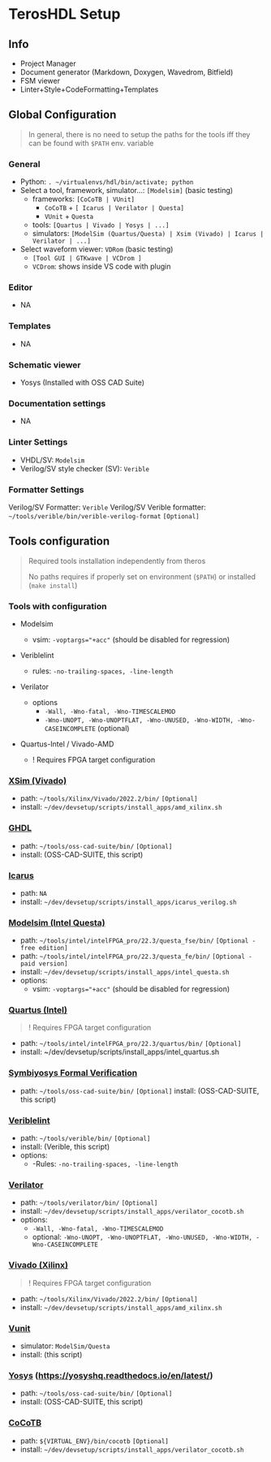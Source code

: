 # TerosHDL Setup

## Info

- Project Manager
- Document generator (Markdown, Doxygen, Wavedrom, Bitfield)
- FSM viewer
- Linter+Style+CodeFormatting+Templates

## Global Configuration

> In general, there is no need to setup the paths for the tools iff they can be found with `$PATH` env. variable

### General

- Python: `. ~/virtualenvs/hdl/bin/activate; python`
- Select a tool, framework, simulator...: `[Modelsim]` (basic testing)
  - frameworks: `[CoCoTB | VUnit]`
    - `CoCoTB` + `[ Icarus | Verilator | Questa]`
    - `VUnit` + `Questa`
  - tools: `[Quartus | Vivado | Yosys | ...]`
  - simulators: `[ModelSim (Quartus/Questa) | Xsim (Vivado) | Icarus | Verilator | ...]`
- Select waveform viewer: `VDRom` (basic testing)
  - `[Tool GUI | GTKwave | VCDrom ]`
  - `VCDrom`: shows inside VS code with plugin

### Editor

- NA

### Templates

- NA

### Schematic viewer

- Yosys (Installed with OSS CAD Suite)

### Documentation settings

- NA

### Linter Settings

- VHDL/SV: `Modelsim`
- Verilog/SV style checker (SV): `Verible`

### Formatter Settings

  Verilog/SV Formatter: `Verible`
  Verilog/SV Verible formatter: `~/tools/verible/bin/verible-verilog-format` `[Optional]`

## Tools configuration

> Required tools installation independently from theros
>
> No paths requires if properly set on environment (`$PATH`) or installed (`make install`)

### Tools with configuration

- Modelsim

  - vsim: `-voptargs="+acc"` (should be disabled for regression)
- Veriblelint

  - rules: `-no-trailing-spaces, -line-length`
- Verilator

  - options
    - `-Wall, -Wno-fatal, -Wno-TIMESCALEMOD`
    - `-Wno-UNOPT, -Wno-UNOPTFLAT, -Wno-UNUSED, -Wno-WIDTH, -Wno-CASEINCOMPLETE` (optional)
- Quartus-Intel / Vivado-AMD

  - ! Requires FPGA target configuration

### [XSim (Vivado)](https://www.xilinx.com/products/design-tools/vivado.html)

- path: `~/tools/Xilinx/Vivado/2022.2/bin/` `[Optional]`
- install: `~/dev/devsetup/scripts/install_apps/amd_xilinx.sh`

### [GHDL](https://ghdl.github.io/ghdl/)

- path: `~/tools/oss-cad-suite/bin/` `[Optional]`
- install: (OSS-CAD-SUITE, this script)

### [Icarus](http://iverilog.icarus.com/)

- path: `NA`
- install: `~/dev/devsetup/scripts/install_apps/icarus_verilog.sh`

### [Modelsim (Intel Questa)](https://www.intel.com/content/www/us/en/software/programmable/quartus-prime/questa-edition.html)

- path: `~/tools/intel/intelFPGA_pro/22.3/questa_fse/bin/` `[Optional - free edition]`
- path: `~/tools/intel/intelFPGA_pro/22.3/questa_fe/bin/` `[Optional - paid version]`
- install: `~/dev/devsetup/scripts/install_apps/intel_questa.sh`
- options:
  - vsim: `-voptargs="+acc"` (should be disabled for regression)

### [Quartus (Intel)](https://www.intel.ca/content/www/ca/en/products/details/fpga/development-tools/quartus-prime.html)

> ! Requires FPGA target configuration

- path: `~/tools/intel/intelFPGA_pro/22.3/quartus/bin/` `[Optional]`
- install: ~/dev/devsetup/scripts/install_apps/intel_quartus.sh

### [Symbiyosys Formal Verification](https://symbiyosys.readthedocs.io/en/latest/)

- path: `~/tools/oss-cad-suite/bin/` `[Optional]`
  install: (OSS-CAD-SUITE, this script)

### [Veriblelint](https://chipsalliance.github.io/verible/lint.html)

- path: `~/tools/verible/bin/` `[Optional]`
- install: (Verible, this script)
- options:
  - -Rules: `-no-trailing-spaces, -line-length`

### [Verilator](https://www.veripool.org/verilator/)

- path: `~/tools/verilator/bin/` `[Optional]`
- install: `~/dev/devsetup/scripts/install_apps/verilator_cocotb.sh`
- options:
  - `-Wall, -Wno-fatal, -Wno-TIMESCALEMOD`
  - optional: `-Wno-UNOPT, -Wno-UNOPTFLAT, -Wno-UNUSED, -Wno-WIDTH, -Wno-CASEINCOMPLETE`

### [Vivado (Xilinx)](https://www.xilinx.com/products/design-tools/vivado.html)

> ! Requires FPGA target configuration

- path: `~/tools/Xilinx/Vivado/2022.2/bin/` `[Optional]`
- install: `~/dev/devsetup/scripts/install_apps/amd_xilinx.sh`

### [Vunit](https://vunit.github.io/)

- simulator: `ModelSim/Questa`
- install: (this script)

### [Yosys](https://yosyshq.net/yosys/) (https://yosyshq.readthedocs.io/en/latest/)

- path: `~/tools/oss-cad-suite/bin/` `[Optional]`
- install: (OSS-CAD-SUITE, this script)

### [CoCoTB](https://docs.cocotb.org/en/stable/)

- path: `${VIRTUAL_ENV}/bin/cocotb` `[Optional]`
- install: `~/dev/devsetup/scripts/install_apps/verilator_cocotb.sh`

